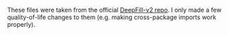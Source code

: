 These files were taken from the official [DeepFill-v2 repo](https://github.com/JiahuiYu/generative_inpainting). 
I only made a few quality-of-life changes to them (e.g. making cross-package imports work properly).

